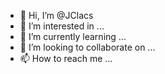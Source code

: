 - 👋 Hi, I’m @JClacs
- 👀 I’m interested in ...
- 🌱 I’m currently learning ...
- 💞️ I’m looking to collaborate on ...
- 📫 How to reach me ...

<!---
JClacs/JClacs is a ✨ special ✨ repository because its `README.md` (this file) appears on your GitHub profile.
You can click the Preview link to take a look at your changes.
--->
